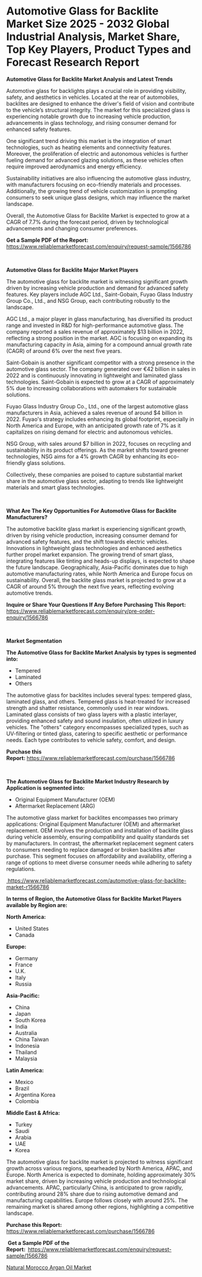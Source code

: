 <p><h1>Automotive Glass for Backlite Market Size 2025 - 2032 Global Industrial Analysis, Market Share, Top Key Players, Product Types and Forecast Research Report</h1></p><p><strong>Automotive Glass for Backlite Market Analysis and Latest Trends</strong></p>
<p><p>Automotive glass for backlights plays a crucial role in providing visibility, safety, and aesthetics in vehicles. Located at the rear of automobiles, backlites are designed to enhance the driver's field of vision and contribute to the vehicle’s structural integrity. The market for this specialized glass is experiencing notable growth due to increasing vehicle production, advancements in glass technology, and rising consumer demand for enhanced safety features. </p><p>One significant trend driving this market is the integration of smart technologies, such as heating elements and connectivity features. Moreover, the proliferation of electric and autonomous vehicles is further fueling demand for advanced glazing solutions, as these vehicles often require improved aerodynamics and energy efficiency.</p><p>Sustainability initiatives are also influencing the automotive glass industry, with manufacturers focusing on eco-friendly materials and processes. Additionally, the growing trend of vehicle customization is prompting consumers to seek unique glass designs, which may influence the market landscape. </p><p>Overall, the Automotive Glass for Backlite Market is expected to grow at a CAGR of 7.7% during the forecast period, driven by technological advancements and changing consumer preferences.</p></p>
<p><strong>Get a Sample PDF of the Report:&nbsp;</strong> <a href="https://www.reliablemarketforecast.com/enquiry/request-sample/1566786?utm_campaign=3081&utm_medium=2&utm_source=Github&utm_content=ia&utm_term=22032025&utm_id=automotive-glass-for-backlite">https://www.reliablemarketforecast.com/enquiry/request-sample/1566786</a></p>
<p>&nbsp;</p>
<p><strong>Automotive Glass for Backlite Major Market Players</strong></p>
<p><p>The automotive glass for backlite market is witnessing significant growth driven by increasing vehicle production and demand for advanced safety features. Key players include AGC Ltd., Saint-Gobain, Fuyao Glass Industry Group Co., Ltd., and NSG Group, each contributing robustly to the landscape.</p><p>AGC Ltd., a major player in glass manufacturing, has diversified its product range and invested in R&D for high-performance automotive glass. The company reported a sales revenue of approximately $13 billion in 2022, reflecting a strong position in the market. AGC is focusing on expanding its manufacturing capacity in Asia, aiming for a compound annual growth rate (CAGR) of around 6% over the next five years.</p><p>Saint-Gobain is another significant competitor with a strong presence in the automotive glass sector. The company generated over €42 billion in sales in 2022 and is continuously innovating in lightweight and laminated glass technologies. Saint-Gobain is expected to grow at a CAGR of approximately 5% due to increasing collaborations with automakers for sustainable solutions.</p><p>Fuyao Glass Industry Group Co., Ltd., one of the largest automotive glass manufacturers in Asia, achieved a sales revenue of around $4 billion in 2022. Fuyao's strategy includes enhancing its global footprint, especially in North America and Europe, with an anticipated growth rate of 7% as it capitalizes on rising demand for electric and autonomous vehicles.</p><p>NSG Group, with sales around $7 billion in 2022, focuses on recycling and sustainability in its product offerings. As the market shifts toward greener technologies, NSG aims for a 4% growth CAGR by enhancing its eco-friendly glass solutions.</p><p>Collectively, these companies are poised to capture substantial market share in the automotive glass sector, adapting to trends like lightweight materials and smart glass technologies.</p></p>
<p>&nbsp;</p>
<p><strong>What Are The Key Opportunities For Automotive Glass for Backlite Manufacturers?</strong></p>
<p><p>The automotive backlite glass market is experiencing significant growth, driven by rising vehicle production, increasing consumer demand for advanced safety features, and the shift towards electric vehicles. Innovations in lightweight glass technologies and enhanced aesthetics further propel market expansion. The growing trend of smart glass, integrating features like tinting and heads-up displays, is expected to shape the future landscape. Geographically, Asia-Pacific dominates due to high automotive manufacturing rates, while North America and Europe focus on sustainability. Overall, the backlite glass market is projected to grow at a CAGR of around 5% through the next five years, reflecting evolving automotive trends.</p></p>
<p><strong>Inquire or Share Your Questions If Any Before Purchasing This Report:</strong> <a href="https://www.reliablemarketforecast.com/enquiry/pre-order-enquiry/1566786?utm_campaign=3081&utm_medium=2&utm_source=Github&utm_content=ia&utm_term=22032025&utm_id=automotive-glass-for-backlite">https://www.reliablemarketforecast.com/enquiry/pre-order-enquiry/1566786</a></p>
<p>&nbsp;</p>
<p><strong>Market Segmentation</strong></p>
<p><strong>The Automotive Glass for Backlite Market Analysis by types is segmented into:</strong></p>
<p><ul><li>Tempered</li><li>Laminated</li><li>Others</li></ul></p>
<p><p>The automotive glass for backlites includes several types: tempered glass, laminated glass, and others. Tempered glass is heat-treated for increased strength and shatter resistance, commonly used in rear windows. Laminated glass consists of two glass layers with a plastic interlayer, providing enhanced safety and sound insulation, often utilized in luxury vehicles. The "others" category encompasses specialized types, such as UV-filtering or tinted glass, catering to specific aesthetic or performance needs. Each type contributes to vehicle safety, comfort, and design.</p></p>
<p><strong>Purchase this Report:&nbsp;</strong><a href="https://www.reliablemarketforecast.com/purchase/1566786?utm_campaign=3081&utm_medium=2&utm_source=Github&utm_content=ia&utm_term=22032025&utm_id=automotive-glass-for-backlite">https://www.reliablemarketforecast.com/purchase/1566786</a></p>
<p>&nbsp;</p>
<p><strong>The Automotive Glass for Backlite Market Industry Research by Application is segmented into:</strong></p>
<p><ul><li>Original Equipment Manufacturer (OEM)</li><li>Aftermarket Replacement (ARG)</li></ul></p>
<p><p>The automotive glass market for backlites encompasses two primary applications: Original Equipment Manufacturer (OEM) and aftermarket replacement. OEM involves the production and installation of backlite glass during vehicle assembly, ensuring compatibility and quality standards set by manufacturers. In contrast, the aftermarket replacement segment caters to consumers needing to replace damaged or broken backlites after purchase. This segment focuses on affordability and availability, offering a range of options to meet diverse consumer needs while adhering to safety regulations.</p></p>
<p><a href="https://www.reliablemarketforecast.com/automotive-glass-for-backlite-market-r1566786?utm_campaign=3081&utm_medium=2&utm_source=Github&utm_content=ia&utm_term=22032025&utm_id=automotive-glass-for-backlite">&nbsp;https://www.reliablemarketforecast.com/automotive-glass-for-backlite-market-r1566786</a></p>
<p><strong>In terms of Region, the Automotive Glass for Backlite Market Players available by Region are:</strong></p>
<p>
    <p> <strong> North America: </strong>
        <ul>
            <li>United States</li>
            <li>Canada</li>
        </ul>
        </p> 
    <p> <strong> Europe: </strong>
        <ul>
            <li>Germany</li>
            <li>France</li>
            <li>U.K.</li>
            <li>Italy</li>
            <li>Russia</li>
        </ul>
        </p> 
    <p> <strong> Asia-Pacific: </strong>
        <ul>
            <li>China</li>
            <li>Japan</li>
            <li>South Korea</li>
            <li>India</li>
            <li>Australia</li>
            <li>China Taiwan</li>
            <li>Indonesia</li>
            <li>Thailand</li>
            <li>Malaysia</li>
        </ul>
        </p> 
    <p> <strong> Latin America: </strong>
        <ul>
            <li>Mexico</li>
            <li>Brazil</li>
            <li>Argentina Korea</li>
            <li>Colombia</li>
        </ul>
        </p> 
    <p> <strong> Middle East & Africa: </strong>
        <ul>
            <li>Turkey</li>
            <li>Saudi</li>
            <li>Arabia</li>
            <li>UAE</li>
            <li>Korea</li>
        </ul>
    </p>
    </p>
<p><p>The automotive glass for backlite market is projected to witness significant growth across various regions, spearheaded by North America, APAC, and Europe. North America is expected to dominate, holding approximately 30% market share, driven by increasing vehicle production and technological advancements. APAC, particularly China, is anticipated to grow rapidly, contributing around 28% share due to rising automotive demand and manufacturing capabilities. Europe follows closely with around 25%. The remaining market is shared among other regions, highlighting a competitive landscape.</p></p>
<p><strong>Purchase this Report: </strong><a href="https://www.reliablemarketforecast.com/purchase/1566786?utm_campaign=3081&utm_medium=2&utm_source=Github&utm_content=ia&utm_term=22032025&utm_id=automotive-glass-for-backlite">https://www.reliablemarketforecast.com/purchase/1566786</a></p>
<p>&nbsp;<strong>Get a Sample PDF of the Report:&nbsp;&nbsp;</strong><a href="https://www.reliablemarketforecast.com/enquiry/request-sample/1566786?utm_campaign=3081&utm_medium=2&utm_source=Github&utm_content=ia&utm_term=22032025&utm_id=automotive-glass-for-backlite">https://www.reliablemarketforecast.com/enquiry/request-sample/1566786</a></p>
<p><strong></strong></p>
<p><p><a href="https://github.com/saklpelzami95/Market-Research-Report-List-1/blob/main/natural-morocco-argan-oil-market.md?utm_campaign=3081&utm_medium=2&utm_source=Github&utm_content=ia&utm_term=22032025&utm_id=automotive-glass-for-backlite">Natural Morocco Argan Oil Market</a></p></p>